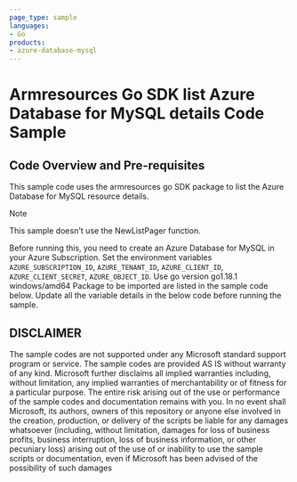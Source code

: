 ```yaml
---
page_type: sample
languages:
- Go
products:
- azure-database-mysql
---
```


# Armresources Go SDK list Azure Database for MySQL details Code Sample

 ## Code Overview and Pre-requisites
 
 This sample code uses the armresources go SDK package to list the Azure Database for MySQL resource details.
 
 >[!NOTE]
 > This sample doesn't use the NewListPager function.
 

 Before running this, you need to create an Azure Database for MySQL in your Azure Subscription.
 Set the environment variables `AZURE_SUBSCRIPTION_ID`, `AZURE_TENANT_ID`, `AZURE_CLIENT_ID`, `AZURE_CLIENT_SECRET`, `AZURE_OBJECT_ID`.
 Use go version go1.18.1 windows/amd64
 Package to be imported are listed in the sample code below.
 Update all the variable details in the below code before running the sample.

## DISCLAIMER

The sample codes are not supported under any Microsoft standard support program or service. The sample codes are provided AS IS without warranty of any kind. Microsoft further disclaims all implied warranties including, without limitation, any implied warranties of merchantability or of fitness for a particular purpose. The entire risk arising out of the use or performance of the sample codes and documentation remains with you. In no event shall Microsoft, its authors, owners of this repository or anyone else involved in the creation, production, or delivery of the scripts be liable for any damages whatsoever (including, without limitation, damages for loss of business profits, business interruption, loss of business information, or other pecuniary loss) arising out of the use of or inability to use the sample scripts or documentation, even if Microsoft has been advised of the possibility of such damages 

